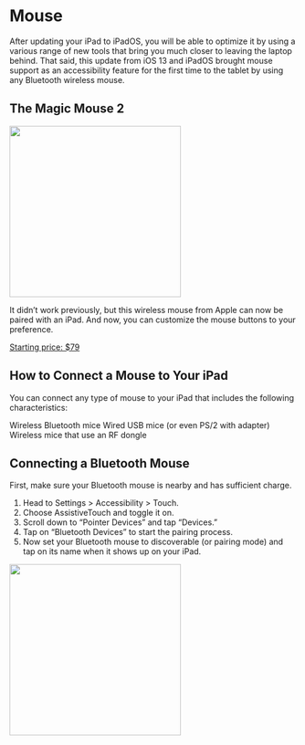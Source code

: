 
# Mouse

After updating your iPad to iPadOS, you will be able to optimize it by using a various range of new tools that bring you much closer to leaving the laptop behind.
That said, this update from iOS 13 and iPadOS brought mouse support as an accessibility feature for the first time to the tablet by using any Bluetooth wireless mouse. 

## The Magic Mouse 2

<img src="https://store.storeimages.cdn-apple.com/4982/as-images.apple.com/is/MLA02?wid=572&hei=572&fmt=jpeg&qlt=95&op_usm=0.5,0.5&.v=1564098735372" width="300">

It didn’t work previously, but this wireless mouse from Apple can now be paired with an iPad.
And now, you can customize the mouse buttons to your preference. 

[Starting price: $79](https://www.apple.com/shop/product/MLA02LL/A/magic-mouse-2-silver?fnode=06b772bdfece5d39b4f7ae103f7b505b947eb5d69cb613f1c743dcb2630d0e38f3c5427e975926cb33dd949ebc666cbb675f395d5237b15502442b8ecc453397983d33e81cdf2c18a41eac7033a0f489cd797683cd6b0829aa3b73a166646714)

## How to Connect a Mouse to Your iPad

You can connect any type of mouse to your  iPad that includes the following characteristics: 

Wireless Bluetooth mice
Wired USB mice (or even PS/2 with adapter)
Wireless mice that use an RF dongle

## Connecting a Bluetooth Mouse

First, make sure your Bluetooth mouse is nearby and has sufficient charge.

1. Head to Settings > Accessibility > Touch.
2. Choose AssistiveTouch and toggle it on.
3. Scroll down to “Pointer Devices” and tap “Devices.”
4. Tap on “Bluetooth Devices” to start the pairing process.
5. Now set your Bluetooth mouse to discoverable (or pairing mode) and tap on its name when it shows up on your iPad.

<img src="https://www.howtogeek.com/wp-content/uploads/2019/09/bluetooth.png.pagespeed.ce.MgGTojyjks.png" width="300">
